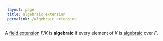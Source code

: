 ```yaml
---
 layout: page
 title: algebraic extension
 permalink: /algebraic_extension
---
```

A [field extension](https://defsmath.github.io/DefsMath/field_extension) $F/K$ is **algebraic** if every element of $K$ is [algebraic](https://defsmath.github.io/DefsMath/algebraic_element_of_an_algebra) over $F$. 